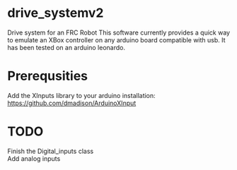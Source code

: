 # drive_systemv2
Drive system for an FRC Robot
This software currently provides a quick way to emulate an XBox controller on any arduino board compatible with usb. 
It has been tested on an arduino leonardo. 
# Prerequsities
Add the XInputs library to your arduino installation: https://github.com/dmadison/ArduinoXInput
# TODO
Finish the Digital_inputs class  
Add analog inputs
